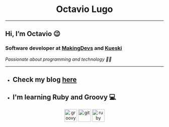 
<h1 align="center">Octavio Lugo</h1>

---

## Hi, I’m Octavio 😉

### Software developer at [MakingDevs](http://makingdevs.com) and [Kueski](https://kueski.com/)

_Passionate about programming and technology 👨‍💻_

---


+ ## Check my blog [here](https://octaviolugocamacho.github.io/)

+ ## I'm learning Ruby and Groovy 💻

<p align="center"> 
  <a href="https://groovy-lang.org/" target="_blank" rel="noreferrer"> <img src="https://www.vectorlogo.zone/logos/groovy-lang/groovy-lang-icon.svg"    alt="groovy" width="40" height="40"/></a> 
  <a href="https://git-scm.com/" target="_blank" rel="noreferrer"> <img src="git-scm/git-scm-ar21.svg" alt="git" width="40" height="40"/></a> 
  <a href="https://www.ruby-lang.org/en/" target="_blank" rel="noreferrer"> <img src="https://www.vectorlogo.zone/logos/ruby-lang/ruby-lang-icon.svg" alt="ruby" width="40" height="40"/></a>
</p>
